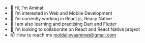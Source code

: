 - 👋 Hi, I’m Aminat
- 👀 I’m interested in Web and Mobile Development  
- 🌱 I’m currently working in React.js, Reacy Native
- 🌱 I am also learning and practising  Dart and Flutter
- 💞️ I’m looking to collaborate on React and React Native project
- 📫 How to reach me moldalievaaminat@gmail.com

<!---
Aminat00/Aminat00 is a ✨ special ✨ repository because its `README.md` (this file) appears on your GitHub profile.
You can click the Preview link to take a look at your changes.
--->

